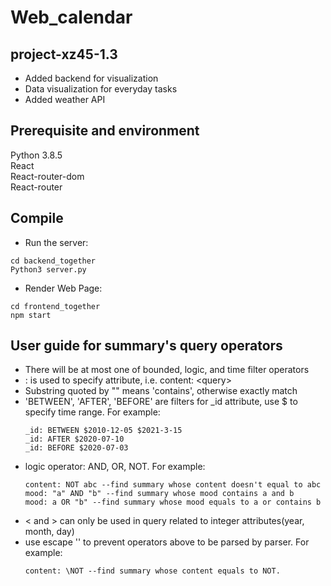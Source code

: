 Web_calendar
====================
project-xz45-1.3
------------------
* Added backend for visualization
* Data visualization for everyday tasks
* Added weather API

Prerequisite and environment
-------------
Python 3.8.5\
React\
React-router-dom\
React-router

Compile
---------------
* Run the server:
```
cd backend_together
Python3 server.py
```
* Render Web Page:
```
cd frontend_together
npm start
```
User guide for summary's query operators
------------
* There will be at most one of bounded, logic, and time filter operators
* : is used to specify attribute, i.e. content: \<query\>
* Substring quoted by "" means 'contains', otherwise exactly match
* 'BETWEEN', 'AFTER', 'BEFORE' are filters for _id attribute, use $ to specify time range. For example:
    ```
    _id: BETWEEN $2010-12-05 $2021-3-15
    _id: AFTER $2020-07-10
    _id: BEFORE $2020-07-03
    ```
* logic operator: AND, OR, NOT. For example:
    ```
    content: NOT abc --find summary whose content doesn't equal to abc
    mood: "a" AND "b" --find summary whose mood contains a and b
    mood: a OR "b" --find summary whose mood equals to a or contains b
    ```
* \< and \> can only be used in query related to integer attributes(year, month, day)
* use escape '\' to prevent operators above to be parsed by parser. For example:
    ```
    content: \NOT --find summary whose content equals to NOT.
    ```
